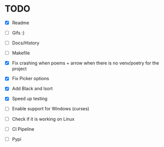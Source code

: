 # TODO

- [x] Readme
- [ ] Gifs :)
- [ ] Docs/History
- [ ] Makefile

- [x] Fix crashing when poems + arrow when there is no venv/poetry for the project
- [x] Fix Picker options

- [x] Add Black and Isort
- [x] Speed up testing
- [ ] Enable support for Windows (curses)
- [ ] Check if it is working on Linux
- [ ] CI Pipeline
- [ ] Pypi
